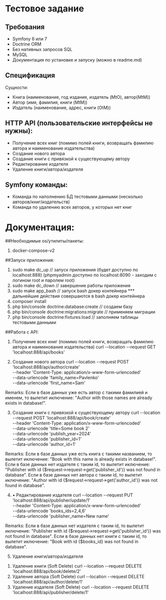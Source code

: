 # Тестовое задание

## Требования
* Symfony 6 или 7
* Doctrine ORM
* Без нативных запросов SQL
* MySQL
* Документация по установке и запуску (можно в readme.md)

## Спецификация
Сущности:
* Книга (наименование, год издания, издатель (MtO), автор(MtM))
* Автор (имя, фамилия, книги (MtM))
* Издатель (наименование, адрес, книги (OtM))

## HTTP API (пользовательские интерфейсы не нужны):
* Получение всех книг (помимо полей книги, возвращать фамилию автора и наименование издательства)
* Создание нового автора
* Создание книги с привязкой к существующему автору
* Редактирование издателя
* Удаление книги/автора/издателя

## Symfony команды:
* Команда по наполнению БД тестовыми данными (несколько авторов/книг/издательств)
* Команда по удалению всех авторов, у которых нет книг

# Документация:

##Необходимые os/утилиты/пакеты:
1) docker-compose-v2

##Запуск приложения:
1) sudo make dc_up     // запуск приложения (будет доступно по localhost:888) (phpmyadmin доступно по localhost:8090 - заходим с логином root и паролем root)
2) sudo make dc_down   // завершение работы приложения
3) sudo make app_bash  // запуск bash докер контейнера
*** дальнейшие действия совершаются в bash докер контейнера
4) composer install
5) php bin/console doctrine:database:create                  // создаем базу
6) php bin/console doctrine:migrations:migrate               // применяем миграции
7) php bin/console doctrine:fixtures:load                    // заполняем таблицы тестовыми данными

##Работа с API:
1. Получение всех книг (помимо полей книги, возвращать фамилию автора и наименование издательства)
   curl --location --request GET 'localhost:888/api/books'

2. Создание нового автора
   curl --location --request POST 'localhost:888/api/author/create' \
   --header 'Content-Type: application/x-www-form-urlencoded' \
   --data-urlencode 'family_name=Pavlenko' \
   --data-urlencode 'first_name=Sam'

Remarks: Если в базе данных уже есть автор с такими фамилией и именем, то вылетит иключение: "Author with those names are already exists in database!".

3. Создание книги с привязкой к существующему автору
   curl --location --request POST 'localhost:888/api/book/create' \
   --header 'Content-Type: application/x-www-form-urlencoded' \
   --data-urlencode 'title=Some book 2' \
   --data-urlencode 'publish_year=2024' \
   --data-urlencode 'publisher_id=1' \
   --data-urlencode 'author_id=1'

Remarks: Если в базе данных уже есть книга с такими названием, то вылетит иключение: "Book with this name is already exists in database!".
         Если в базе данных нет издателя с таким id, то вылетит иключение: "Publisher with id {$request->request->get('publisher_id')} was not found in database".
         Если в базе данных нет автора с таким id, то вылетит иключение: "Author with id {$request->request->get('author_id')} was not found in database".

4. • Редактирование издателя
   curl --location --request PUT 'localhost:888/api/publisher/update/1' \
   --header 'Content-Type: application/x-www-form-urlencoded' \
   --data-urlencode 'books_ids=2,4,6' \
   --data-urlencode 'publisher_name=New name'

Remarks: Если в базе данных нет издателя с таким id, то вылетит иключение: "Publisher with id {$request->request->get('publisher_id')} was not found in database".
         Если в базе данных нет книги с таким id, то вылетит иключение: "Book with id {$books_id} was not found in database".

5. Удаление книги/автора/издателя

1) Удаление книги (Soft Delete)
   curl --location --request DELETE 'localhost:888/api/book/delete/2'
2) Удаление автора (Soft Delete)
   curl --location --request DELETE 'localhost:888/api/author/delete/1'
3) Удаление издателя (Soft Delete)
   curl --location --request DELETE 'localhost:888/api/publisher/delete/1'